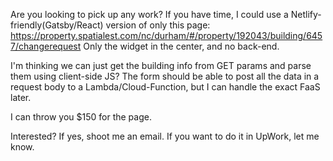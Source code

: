 Are you looking to pick up any work? If you have time, I could use a Netlify-friendly(Gatsby/React) version of only this page: https://property.spatialest.com/nc/durham/#/property/192043/building/6457/changerequest
Only the widget in the center, and no back-end.

I'm thinking we can just get the building info from GET params and parse them using client-side JS?
The form should be able to post all the data in a request body to a Lambda/Cloud-Function, but I can handle the exact FaaS later.

I can throw you $150 for the page.

Interested? If yes, shoot me an email. If you want to do it in UpWork, let me know.
